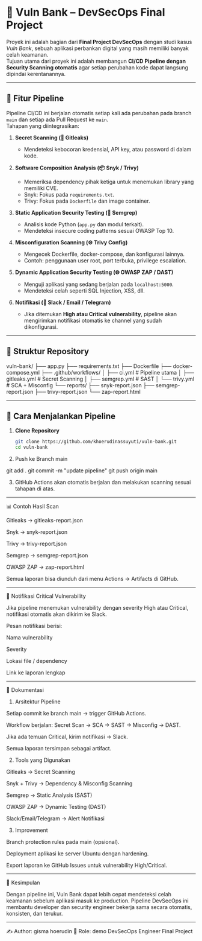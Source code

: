 # 🏦 Vuln Bank – DevSecOps Final Project

Proyek ini adalah bagian dari **Final Project DevSecOps** dengan studi kasus *Vuln Bank*, sebuah aplikasi perbankan digital yang masih memiliki banyak celah keamanan.  
Tujuan utama dari proyek ini adalah membangun **CI/CD Pipeline dengan Security Scanning otomatis** agar setiap perubahan kode dapat langsung dipindai kerentanannya.

---

## 📌 Fitur Pipeline

Pipeline CI/CD ini berjalan otomatis setiap kali ada perubahan pada branch `main` dan setiap ada Pull Request ke `main`.  
Tahapan yang diintegrasikan:

1. **Secret Scanning (🔑 Gitleaks)**  
   - Mendeteksi kebocoran kredensial, API key, atau password di dalam kode.

2. **Software Composition Analysis (📦 Snyk / Trivy)**  
   - Memeriksa dependency pihak ketiga untuk menemukan library yang memiliki CVE.  
   - Snyk: Fokus pada `requirements.txt`.  
   - Trivy: Fokus pada `Dockerfile` dan image container.

3. **Static Application Security Testing (📖 Semgrep)**  
   - Analisis kode Python (`app.py` dan modul terkait).  
   - Mendeteksi insecure coding patterns sesuai OWASP Top 10.

4. **Misconfiguration Scanning (⚙️ Trivy Config)**  
   - Mengecek Dockerfile, docker-compose, dan konfigurasi lainnya.  
   - Contoh: penggunaan user root, port terbuka, privilege escalation.

5. **Dynamic Application Security Testing (🌐 OWASP ZAP / DAST)**  
   - Menguji aplikasi yang sedang berjalan pada `localhost:5000`.  
   - Mendeteksi celah seperti SQL Injection, XSS, dll.

6. **Notifikasi (📢 Slack / Email / Telegram)**  
   - Jika ditemukan **High atau Critical vulnerability**, pipeline akan mengirimkan notifikasi otomatis ke channel yang sudah dikonfigurasi.

---

## 📂 Struktur Repository

vuln-bank/ ├── app.py ├── requirements.txt ├── Dockerfile ├── docker-compose.yml ├── .github/workflows/ │   ├── ci.yml           # Pipeline utama │   ├── gitleaks.yml     # Secret Scanning │   ├── semgrep.yml      # SAST │   └── trivy.yml        # SCA + Misconfig └── reports/ ├── snyk-report.json ├── semgrep-report.json ├── trivy-report.json └── zap-report.html

---

## 🚀 Cara Menjalankan Pipeline

1. **Clone Repository**
   ```bash
   git clone https://github.com/khoerudinassuyuti/vuln-bank.git
   cd vuln-bank

2. Push ke Branch main

git add .
git commit -m "update pipeline"
git push origin main


3. GitHub Actions akan otomatis berjalan dan melakukan scanning sesuai tahapan di atas.




---

📊 Contoh Hasil Scan

Gitleaks → gitleaks-report.json

Snyk → snyk-report.json

Trivy → trivy-report.json

Semgrep → semgrep-report.json

OWASP ZAP → zap-report.html


Semua laporan bisa diunduh dari menu Actions → Artifacts di GitHub.


---

📢 Notifikasi Critical Vulnerability

Jika pipeline menemukan vulnerability dengan severity High atau Critical, notifikasi otomatis akan dikirim ke Slack.

Pesan notifikasi berisi:

Nama vulnerability

Severity

Lokasi file / dependency

Link ke laporan lengkap




---

📖 Dokumentasi

1. Arsitektur Pipeline

Setiap commit ke branch main → trigger GitHub Actions.

Workflow berjalan: Secret Scan → SCA → SAST → Misconfig → DAST.

Jika ada temuan Critical, kirim notifikasi → Slack.

Semua laporan tersimpan sebagai artifact.



2. Tools yang Digunakan

Gitleaks → Secret Scanning

Snyk + Trivy → Dependency & Misconfig Scanning

Semgrep → Static Analysis (SAST)

OWASP ZAP → Dynamic Testing (DAST)

Slack/Email/Telegram → Alert Notifikasi



3. Improvement

Branch protection rules pada main (opsional).

Deployment aplikasi ke server Ubuntu dengan hardening.

Export laporan ke GitHub Issues untuk vulnerability High/Critical.





---

🏁 Kesimpulan

Dengan pipeline ini, Vuln Bank dapat lebih cepat mendeteksi celah keamanan sebelum aplikasi masuk ke production.
Pipeline DevSecOps ini membantu developer dan security engineer bekerja sama secara otomatis, konsisten, dan terukur.


---

✍️ Author: gisma hoerudin 
📌 Role: demo DevSecOps Engineer Final Project
